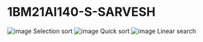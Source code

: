 # 1BM21AI140-S-SARVESH
![image](https://github.com/sarveshvasan03/1BM21AI140-S-SARVESH/assets/136417300/4a529331-411e-4b01-b7f6-1bb16f5fd9db)
Selection sort
![image](https://github.com/sarveshvasan03/1BM21AI140-S-SARVESH/assets/136417300/af278a37-2994-4a80-bb40-823a6387b4ca)
Quick sort
![image](https://github.com/sarveshvasan03/1BM21AI140-S-SARVESH/assets/136417300/020704b0-55e4-4f7f-81b3-453f19d1eb6c)
Linear search
